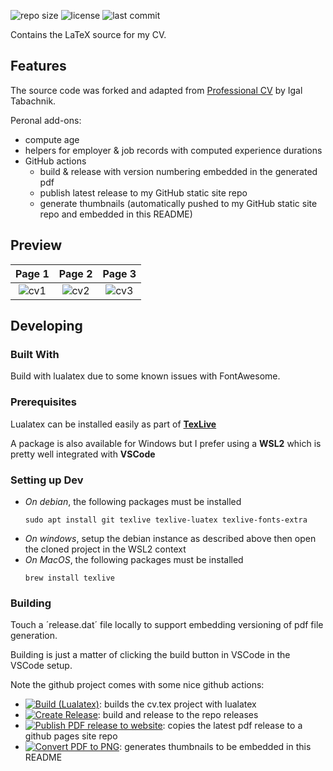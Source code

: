 ![repo size](https://img.shields.io/github/repo-size/maxpowis/cv)
![license](https://img.shields.io/github/license/maxpowis/cv)
![last commit](https://img.shields.io/github/last-commit/maxpowis/cv)

Contains the LaTeX source for my CV.

## Features

The source code was forked and adapted from [Professional CV](https://github.com/hmemcpy/cv) by Igal Tabachnik.

Peronal add-ons:

* compute age
* helpers for employer & job records with computed experience durations
* GitHub actions
  * build & release with version numbering embedded in the generated pdf
  * publish latest release to my  GitHub    static site repo
  * generate thumbnails (automatically pushed to my  GitHub   static site repo and embedded in this README)

## Preview

Page 1 | Page 2 | Page 3
:--------------:|:---------------:|:---------------:
![cv1](https://max.pow.is/assets/img/cv/cv-00.png)| ![cv2](https://max.pow.is/assets/img/cv/cv-01.png)| ![cv3](https://max.pow.is/assets/img/cv/cv-02.png)

## Developing

### Built With
Build with lualatex due to some known issues with FontAwesome.

### Prerequisites

Lualatex can be installed easily as part of **[TexLive](https://www.tug.org/texlive/quickinstall.html)**

A package is also available for Windows but I prefer using a **WSL2** which is pretty well integrated with **VSCode**

### Setting up Dev

* *On debian*, the following packages must be installed
    ```shell
    sudo apt install git texlive texlive-luatex texlive-fonts-extra
    ```
* *On windows*, setup the debian instance as described above then open the cloned project in the WSL2 context
* *On MacOS*, the following packages must be installed
    ```shell
    brew install texlive
    ```

### Building

Touch a ´release.dat´ file locally to support embedding versioning of pdf file generation.

Building is just a matter of clicking the build button in VSCode in the VSCode setup.

Note the github project comes with some nice github actions:
* [![Build (Lualatex)](https://github.com/maxpowis/cv/actions/workflows/build.yml/badge.svg)](https://github.com/maxpowis/cv/actions/workflows/build.yml): builds the cv.tex project with lualatex
* [![Create Release](https://github.com/maxpowis/cv/actions/workflows/release.yml/badge.svg)](https://github.com/maxpowis/cv/actions/workflows/release.yml): build and release to the repo releases
* [![Publish PDF release to website](https://github.com/maxpowis/cv/actions/workflows/deploy.yml/badge.svg)](https://github.com/maxpowis/cv/actions/workflows/deploy.yml): copies the latest pdf release to a github pages site repo
* [![Convert PDF to PNG](https://github.com/maxpowis/cv/actions/workflows/png.yml/badge.svg)](https://github.com/maxpowis/cv/actions/workflows/png.yml): generates thumbnails to be embedded in this README
